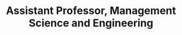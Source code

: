 ---
name: Madeleine Udell
role: Instructor
title: Assistant Professor, Management Science and Engineering
email: udell@stanford.edu
website: http://web.stanford.edu/~udell
office-hours: Mondays 3-4pm in Huang 251 or [by appointment](https://calendar.app.google/GbyKdZDZ9UpsNgVy7) (No OH on 10/21)
---